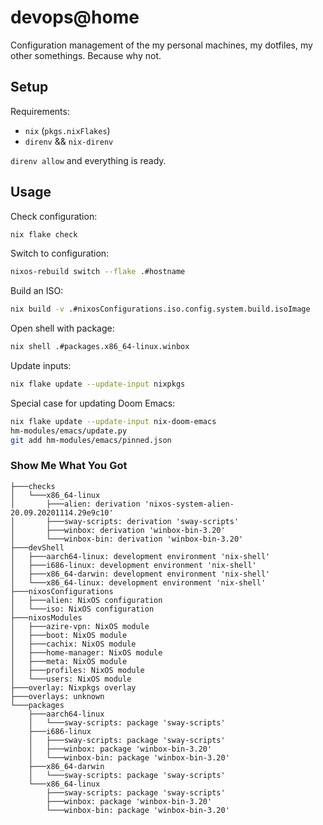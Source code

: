 # devops@home

Configuration management of the my personal machines, my dotfiles,
my other somethings. Because why not.

## Setup

Requirements:

- `nix` (`pkgs.nixFlakes`)
- `direnv` && `nix-direnv`

`direnv allow` and everything is ready.

## Usage

Check configuration:

```sh
nix flake check
```

Switch to configuration:

```sh
nixos-rebuild switch --flake .#hostname
```

Build an ISO:

```sh
nix build -v .#nixosConfigurations.iso.config.system.build.isoImage
```

Open shell with package:

```sh
nix shell .#packages.x86_64-linux.winbox
```

Update inputs:

``` sh
nix flake update --update-input nixpkgs
```

Special case for updating Doom Emacs:

``` sh
nix flake update --update-input nix-doom-emacs
hm-modules/emacs/update.py
git add hm-modules/emacs/pinned.json
```

### Show Me What You Got

```
├───checks
│   └───x86_64-linux
│       ├───alien: derivation 'nixos-system-alien-20.09.20201114.29e9c10'
│       ├───sway-scripts: derivation 'sway-scripts'
│       ├───winbox: derivation 'winbox-bin-3.20'
│       └───winbox-bin: derivation 'winbox-bin-3.20'
├───devShell
│   ├───aarch64-linux: development environment 'nix-shell'
│   ├───i686-linux: development environment 'nix-shell'
│   ├───x86_64-darwin: development environment 'nix-shell'
│   └───x86_64-linux: development environment 'nix-shell'
├───nixosConfigurations
│   ├───alien: NixOS configuration
│   └───iso: NixOS configuration
├───nixosModules
│   ├───azire-vpn: NixOS module
│   ├───boot: NixOS module
│   ├───cachix: NixOS module
│   ├───home-manager: NixOS module
│   ├───meta: NixOS module
│   ├───profiles: NixOS module
│   └───users: NixOS module
├───overlay: Nixpkgs overlay
├───overlays: unknown
└───packages
    ├───aarch64-linux
    │   └───sway-scripts: package 'sway-scripts'
    ├───i686-linux
    │   ├───sway-scripts: package 'sway-scripts'
    │   ├───winbox: package 'winbox-bin-3.20'
    │   └───winbox-bin: package 'winbox-bin-3.20'
    ├───x86_64-darwin
    │   └───sway-scripts: package 'sway-scripts'
    └───x86_64-linux
        ├───sway-scripts: package 'sway-scripts'
        ├───winbox: package 'winbox-bin-3.20'
        └───winbox-bin: package 'winbox-bin-3.20'
```
